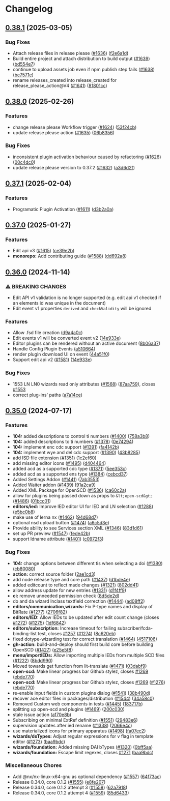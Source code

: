 # Changelog

## [0.38.1](https://github.com/openscd/open-scd/compare/v0.38.0...v0.38.1) (2025-03-05)


### Bug Fixes

* Attach release files in release please ([#1636](https://github.com/openscd/open-scd/issues/1636)) ([f2e6a1d](https://github.com/openscd/open-scd/commit/f2e6a1d8b8fc49b03c75e94dfeed565eeb1bda2f))
* Build entire project and attach distribution to build output ([#1639](https://github.com/openscd/open-scd/issues/1639)) ([bd554e7](https://github.com/openscd/open-scd/commit/bd554e72f308a3c6e60f4ee1d98fa4884fc5d8f8))
* continue to upload assets job even if npm publish step fails ([#1638](https://github.com/openscd/open-scd/issues/1638)) ([bc7571e](https://github.com/openscd/open-scd/commit/bc7571e8351d2a1770e19c58eabf91404cf1726e))
* rename releases_created into release_created for release_please_action@V4 ([#1641](https://github.com/openscd/open-scd/issues/1641)) ([81801cc](https://github.com/openscd/open-scd/commit/81801cc776311ff996c512ea2f441b2b9cc5e2cd))

## [0.38.0](https://github.com/openscd/open-scd/compare/v0.37.1...v0.38.0) (2025-02-26)


### Features

* change release please Workflow trigger ([#1624](https://github.com/openscd/open-scd/issues/1624)) ([53f24cb](https://github.com/openscd/open-scd/commit/53f24cbc9b2be8407aa1420b5665d2a09e9051ea))
* update release please action ([#1635](https://github.com/openscd/open-scd/issues/1635)) ([06b8356](https://github.com/openscd/open-scd/commit/06b8356485940f2841b01293de5bea2a6fa1399d))


### Bug Fixes

* inconsistent plugin activation behaviour caused by refactoring ([#1626](https://github.com/openscd/open-scd/issues/1626)) ([00c4dc0](https://github.com/openscd/open-scd/commit/00c4dc06f6d0cf1c39e4822a5b21d650d698785e))
* update release please version to 0.37.2 ([#1632](https://github.com/openscd/open-scd/issues/1632)) ([a3d6d2f](https://github.com/openscd/open-scd/commit/a3d6d2f68952e98d62375b037b5b36bca63f325a))

## [0.37.1](https://github.com/openscd/open-scd/compare/v0.37.0...v0.37.1) (2025-02-04)


### Features

* Programatic Plugin Activation ([#1611](https://github.com/openscd/open-scd/issues/1611)) ([d3b2a0a](https://github.com/openscd/open-scd/commit/d3b2a0a7b2d08d0ce5484567ebfe6c6d4e548c5e))

## [0.37.0](https://github.com/openscd/open-scd/compare/v0.36.0...v0.37.0) (2025-01-27)


### Features

* Edit api v3 ([#1615](https://github.com/openscd/open-scd/issues/1615)) ([ce39e2b](https://github.com/openscd/open-scd/commit/ce39e2b7bfcda40659f36e40659b1efd571f2a53))
* **monorepo:** Add contributing guide ([#1588](https://github.com/openscd/open-scd/issues/1588)) ([dd692a8](https://github.com/openscd/open-scd/commit/dd692a8d9784aaf5f8509fdad5298293195d1465))

## [0.36.0](https://github.com/openscd/open-scd/compare/v0.35.0...v0.36.0) (2024-11-14)


### ⚠ BREAKING CHANGES

* Edit API v1 validation is no longer supported (e.g. edit api v1 checked if an elements id was unique in the document)
* Edit event v1 properties `derived` and `checkValidity` will be ignored

### Features

* Allow .fsd file creation ([d9a4a0c](https://github.com/openscd/open-scd/commit/d9a4a0c6f6a0c9c86927d80bf5c81b4e9f6fc6d5))
* Edit events v1 will be converted event v2 ([14e933e](https://github.com/openscd/open-scd/commit/14e933ed776ec5592c3c38e84b9884fa41a05e81))
* Editor plugins can be rendered without an active document ([8b06a37](https://github.com/openscd/open-scd/commit/8b06a375ecfbc6275c5238d4a95383f4e80449b8))
* Handle Config Plugin Events ([a510664](https://github.com/openscd/open-scd/commit/a5106648367dad831a248b734cd5c34aa1043d89))
* render plugin download UI on event ([44a51f0](https://github.com/openscd/open-scd/commit/44a51f05797e8dd6345215c177a2e7b68e189d69))
* Support edit api v2 ([#1581](https://github.com/openscd/open-scd/issues/1581)) ([14e933e](https://github.com/openscd/open-scd/commit/14e933ed776ec5592c3c38e84b9884fa41a05e81))


### Bug Fixes

* 1553 LN LN0 wizards read only attributes ([#1568](https://github.com/openscd/open-scd/issues/1568)) ([87aa759](https://github.com/openscd/open-scd/commit/87aa75961c7ef0bfe11810d2fa5d4e08704da033)), closes [#1553](https://github.com/openscd/open-scd/issues/1553)
* correct plug-ins' paths ([a7a14ce](https://github.com/openscd/open-scd/commit/a7a14ced59294d8a24daabf5ecdc76a5dbb75237))

## [0.35.0](https://github.com/openscd/open-scd/compare/v0.34.0...v0.35.0) (2024-07-17)

### Features

* **104:** added descriptions to control ti numbers ([#1400](https://github.com/openscd/open-scd/issues/1400)) ([758a3b8](https://github.com/openscd/open-scd/commit/758a3b887b75b1eabdda7add0b3abf4cbe2df949))
* **104:** added descriptions to ti numbers ([#1378](https://github.com/openscd/open-scd/issues/1378)) ([0e74294](https://github.com/openscd/open-scd/commit/0e742944e4e834c515488ad1f75cecf88d234a8a))
* **104:** implement enc cdc support ([#1391](https://github.com/openscd/open-scd/issues/1391)) ([fa4142b](https://github.com/openscd/open-scd/commit/fa4142b4b85085f092533dd54097d3c4efbf5441))
* **104:** implement wye and del cdc support ([#1390](https://github.com/openscd/open-scd/issues/1390)) ([43b8285](https://github.com/openscd/open-scd/commit/43b82853f877a8eb080db2b4ea99898f861c8418))
* add ISD file extension ([#1351](https://github.com/openscd/open-scd/issues/1351)) ([1c2ef60](https://github.com/openscd/open-scd/commit/1c2ef606a64f1af75af1c88dcdd3a5659b35d2aa))
* add missing editor icons ([#1495](https://github.com/openscd/open-scd/issues/1495)) ([d404464](https://github.com/openscd/open-scd/commit/d404464444a0f03fbe0ca3d0774e1cc1bc704e38))
* added acd as a supported cdc type ([#1371](https://github.com/openscd/open-scd/issues/1371)) ([5ee353c](https://github.com/openscd/open-scd/commit/5ee353cf85e61ce9edd6f48268d198adfdc3f0b2))
* added acd as a supported ens type ([#1384](https://github.com/openscd/open-scd/issues/1384)) ([cebcd37](https://github.com/openscd/open-scd/commit/cebcd37ecbc0230561018c4bb2a8c5e58de3b807))
* Added Settings Addon ([#1441](https://github.com/openscd/open-scd/issues/1441)) ([7ab3553](https://github.com/openscd/open-scd/commit/7ab355340a64cc2afaf6118ea8ca1ea7acc2a319))
* Added Waiter addon ([#1439](https://github.com/openscd/open-scd/issues/1439)) ([91a2ca9](https://github.com/openscd/open-scd/commit/91a2ca97998551aa07e96452ce3c73ddea6b1641))
* Added XML Package for OpenSCD ([#1536](https://github.com/openscd/open-scd/issues/1536)) ([ca60c2a](https://github.com/openscd/open-scd/commit/ca60c2a63c304a5e1c88095ea2f24b597fc5a2ad))
* allow for plugins being passed down as props to `&lt;open-scd&gt;` ([#1486](https://github.com/openscd/open-scd/issues/1486)) ([01bcc01](https://github.com/openscd/open-scd/commit/01bcc017c373185fa34036ea4d80c5ef105d5ee2))
* **editors/ied:** Improve IED editor UI for IED and LN selection ([#1288](https://github.com/openscd/open-scd/issues/1288)) ([e5bc0b8](https://github.com/openscd/open-scd/commit/e5bc0b8509a40950188e2f4bcf52569932309c69))
* make use of lerna nx ([#1462](https://github.com/openscd/open-scd/issues/1462)) ([94d68d7](https://github.com/openscd/open-scd/commit/94d68d7e395b545c699ead584266231085cffeac))
* optional nsd upload button ([#1474](https://github.com/openscd/open-scd/issues/1474)) ([a6c5d3e](https://github.com/openscd/open-scd/commit/a6c5d3e55e7fd13ada773be7f56d7869e06f30c0))
* Provide ability to see Services section XML ([#1346](https://github.com/openscd/open-scd/issues/1346)) ([83d1d61](https://github.com/openscd/open-scd/commit/83d1d611eeeb79082c7f0eb7934ee045b25fe0c2))
* set up PR preview ([#1547](https://github.com/openscd/open-scd/issues/1547)) ([fede42b](https://github.com/openscd/open-scd/commit/fede42b43272e4fbf036e18df299a45fe52741cc))
* support ldname attribute ([#1401](https://github.com/openscd/open-scd/issues/1401)) ([c0972f3](https://github.com/openscd/open-scd/commit/c0972f33b7e386c39a127739b4c2962f9c9a60f4))

### Bug Fixes

* **104:** change options between different tis when selecting a doi ([#1380](https://github.com/openscd/open-scd/issues/1380)) ([cb80080](https://github.com/openscd/open-scd/commit/cb800808e9679e673e987038678e4c9f2da9fdf3))
* **action:** correct source folder ([2ae1cd3](https://github.com/openscd/open-scd/commit/2ae1cd316743b912551c245da15533bcb9ec2426))
* add node release type and core path ([#1437](https://github.com/openscd/open-scd/issues/1437)) ([d1bde4e](https://github.com/openscd/open-scd/commit/d1bde4e8077f378a5f6e1cc6ebc62561be37db04))
* added editcount to reflect made changes ([#1321](https://github.com/openscd/open-scd/issues/1321)) ([802dd41](https://github.com/openscd/open-scd/commit/802dd4174fb49fc969e601ba04f3ca1966adedbb))
* allow address update for new entries ([#1331](https://github.com/openscd/open-scd/issues/1331)) ([d1f4ff9](https://github.com/openscd/open-scd/commit/d1f4ff90e211bc8ba8c2e9fc4e900fb093acfad5))
* **ci:** remove unneeded permission check ([8d5de2d](https://github.com/openscd/open-scd/commit/8d5de2d93714cef7f5a725704a6adf38602b581c))
* do and da wizard lnclass textfield correction ([#1444](https://github.com/openscd/open-scd/issues/1444)) ([ad08ff2](https://github.com/openscd/open-scd/commit/ad08ff2f4ea51655da5fd158c7106680b6b68506))
* **editors/communication,wizards:** Fix P-type names and display of BitRate ([#1277](https://github.com/openscd/open-scd/issues/1277)) ([2706f82](https://github.com/openscd/open-scd/commit/2706f82283cc7a58a8da5ca4cb775bfec7c6b986))
* **editors/IED:** Allow IEDs to be updated after edit count change (closes [#1272](https://github.com/openscd/open-scd/issues/1272)) ([#1275](https://github.com/openscd/open-scd/issues/1275)) ([1df6842](https://github.com/openscd/open-scd/commit/1df6842002891223cf7a58821494731c01be73a5))
* **editors/subscription:** Increase timeout for failing subscriber/fcda-binding-list test, closes [#1257](https://github.com/openscd/open-scd/issues/1257) ([#1274](https://github.com/openscd/open-scd/issues/1274)) ([8c620eb](https://github.com/openscd/open-scd/commit/8c620eb97fb34a0a01e2ac21cefbb87950e5a6b4))
* fixed dotype-wizarding test for correct translation ([#1464](https://github.com/openscd/open-scd/issues/1464)) ([4517106](https://github.com/openscd/open-scd/commit/4517106c3e651d930fd6c53b4df34f6fc7a065f4))
* **gh-action:** build-and-deploy should first build core before building OpenSCD ([#1427](https://github.com/openscd/open-scd/issues/1427)) ([e25e5f8](https://github.com/openscd/open-scd/commit/e25e5f8c94457deeed207891fec3234201fb1a03))
* **menu/importIEDs:** Allow importing multiple IEDs from multiple SCD files ([#1222](https://github.com/openscd/open-scd/issues/1222)) ([8bdd990](https://github.com/openscd/open-scd/commit/8bdd990a1d0c77b50743281d71b61489709e433a))
* Moved towards get function from lit-translate ([#1471](https://github.com/openscd/open-scd/issues/1471)) ([03dabf9](https://github.com/openscd/open-scd/commit/03dabf94bf3e57f012bb078415ba0c284ce7b1e8))
* **open-scd:** Make linear progress bar Github stylez, closes [#1269](https://github.com/openscd/open-scd/issues/1269) ([ebde770](https://github.com/openscd/open-scd/commit/ebde77000373780dccfa6f345126732667be1c43))
* **open-scd:** Make linear progress bar Github stylez, closes [#1269](https://github.com/openscd/open-scd/issues/1269) ([#1276](https://github.com/openscd/open-scd/issues/1276)) ([ebde770](https://github.com/openscd/open-scd/commit/ebde77000373780dccfa6f345126732667be1c43))
* re-enable input fields in custom plugins dialog ([#1541](https://github.com/openscd/open-scd/issues/1541)) ([38b490d](https://github.com/openscd/open-scd/commit/38b490d1ca7988cebef8513fb640eb077c6246a0))
* recover ace editor files in packages/distribution ([#1544](https://github.com/openscd/open-scd/issues/1544)) ([34a58c0](https://github.com/openscd/open-scd/commit/34a58c04e496716f6a7107e082814fbd8ed053fe))
* Removed Custom web components in tests ([#1445](https://github.com/openscd/open-scd/issues/1445)) ([183717b](https://github.com/openscd/open-scd/commit/183717b2aa90a44a6ffc4b404e79b98fd6bcc917))
* splitting up open-scd and plugins ([#1469](https://github.com/openscd/open-scd/issues/1469)) ([200c030](https://github.com/openscd/open-scd/commit/200c0308a96899a7bc06a4f0357423901c1fff49))
* stale issue action ([a170e8b](https://github.com/openscd/open-scd/commit/a170e8b4e06f6871b1895d64dd710ccdcf76bc1a))
* Subscribing on minimal ExtRef definition ([#1551](https://github.com/openscd/open-scd/issues/1551)) ([29483e6](https://github.com/openscd/open-scd/commit/29483e6562061ae1edd69b2dccf33a512a8aef93))
* supervision updates after ied rename ([#1338](https://github.com/openscd/open-scd/issues/1338)) ([2066e4c](https://github.com/openscd/open-scd/commit/2066e4c71d8ab888cc04f1628c30b39582033fcb))
* use materialized icons for primary apparatus ([#1498](https://github.com/openscd/open-scd/issues/1498)) ([fa07ec2](https://github.com/openscd/open-scd/commit/fa07ec2e12392f0973a138f8260837eec746a64d))
* **wizards/doTypes:** Adjust regular expressions for v flag in template editor ([#1273](https://github.com/openscd/open-scd/issues/1273)) ([baa9bdc](https://github.com/openscd/open-scd/commit/baa9bdcd73bb6db9ab2956dfd58344bc8859262d))
* **wizards/foundation:** Added missing DAI bTypes ([#1320](https://github.com/openscd/open-scd/issues/1320)) ([0bff5aa](https://github.com/openscd/open-scd/commit/0bff5aa448bdfd94956aa602b74a3f44099facd1))
* **wizards/foundation:** Escape limit regexes, closes [#1271](https://github.com/openscd/open-scd/issues/1271) ([baa9bdc](https://github.com/openscd/open-scd/commit/baa9bdcd73bb6db9ab2956dfd58344bc8859262d))

### Miscellaneous Chores

* Add @nx/nx-linux-x64-gnu as optional dependency ([#1557](https://github.com/openscd/open-scd/issues/1557)) ([64f73ac](https://github.com/openscd/open-scd/commit/64f73ace8701e17c1a51b335d76735f7793c210c))
* Release 0.34.0, core 0.1.2 ([#1555](https://github.com/openscd/open-scd/issues/1555)) ([e8fe207](https://github.com/openscd/open-scd/commit/e8fe20739267ea14b74c3d2be0fbf5fa4faa546b))
* Release 0.34.0, core 0.1.2 attempt 3 ([#1558](https://github.com/openscd/open-scd/issues/1558)) ([62a7918](https://github.com/openscd/open-scd/commit/62a79183f7f5b6a55c0ebf500d94c05c0d348ac1))
* Release 0.34.0, core 0.1.2 attempt 4 ([#1559](https://github.com/openscd/open-scd/issues/1559)) ([85d6433](https://github.com/openscd/open-scd/commit/85d6433f4105a6b0bc06e8059755e1b9311f4c4f))
